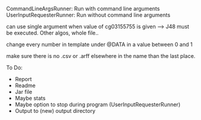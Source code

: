 CommandLineArgsRunner: Run with command line arguments
UserInputRequesterRunner: Run without command line arguments

can use single argument when value of cg03155755 is given --> J48 must be executed.
Other algos, whole file..

change every number in template under @DATA in a value between 0 and 1

make sure there is no .csv or .arff elsewhere in the name than the last place.

To Do:
- Report
- Readme
- Jar file
- Maybe stats
- Maybe option to stop during program (UserInputRequesterRunner)
- Output to (new) output directory